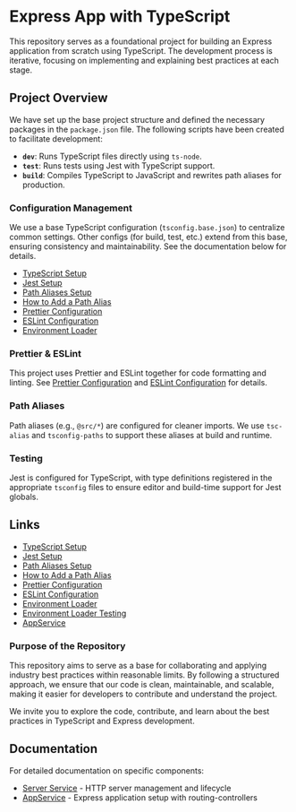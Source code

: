 # Express App with TypeScript

This repository serves as a foundational project for building an Express application from scratch using TypeScript. The development process is iterative, focusing on implementing and explaining best practices at each stage.

## Project Overview

We have set up the base project structure and defined the necessary packages in the `package.json` file. The following scripts have been created to facilitate development:

- **`dev`**: Runs TypeScript files directly using `ts-node`.
- **`test`**: Runs tests using Jest with TypeScript support.
- **`build`**: Compiles TypeScript to JavaScript and rewrites path aliases for production.

### Configuration Management

We use a base TypeScript configuration (`tsconfig.base.json`) to centralize common settings. Other configs (for build, test, etc.) extend from this base, ensuring consistency and maintainability. See the documentation below for details.

- [TypeScript Setup](docs/setup-typescript.md)
- [Jest Setup](docs/setup-jest.md)
- [Path Aliases Setup](docs/setup-path-aliases.md)
- [How to Add a Path Alias](docs/add-path-alias.md)
- [Prettier Configuration](docs/setup-prettier.md)
- [ESLint Configuration](docs/setup-eslint.md)
- [Environment Loader](docs/setup-env-loader.md)

### Prettier & ESLint

This project uses Prettier and ESLint together for code formatting and linting. See [Prettier Configuration](docs/setup-prettier.md) and [ESLint Configuration](docs/setup-eslint.md) for details.

### Path Aliases

Path aliases (e.g., `@src/*`) are configured for cleaner imports. We use `tsc-alias` and `tsconfig-paths` to support these aliases at build and runtime.

### Testing

Jest is configured for TypeScript, with type definitions registered in the appropriate `tsconfig` files to ensure editor and build-time support for Jest globals.

## Links

- [TypeScript Setup](docs/setup-typescript.md)
- [Jest Setup](docs/setup-jest.md)
- [Path Aliases Setup](docs/setup-path-aliases.md)
- [How to Add a Path Alias](docs/add-path-alias.md)
- [Prettier Configuration](docs/setup-prettier.md)
- [ESLint Configuration](docs/setup-eslint.md)
- [Environment Loader](docs/setup-env-loader.md)
- [Environment Loader Testing](docs/setup-env-loader-testing.md)
- [AppService](docs/app-service.md)

### Purpose of the Repository

This repository aims to serve as a base for collaborating and applying industry best practices within reasonable limits. By following a structured approach, we ensure that our code is clean, maintainable, and scalable, making it easier for developers to contribute and understand the project.

We invite you to explore the code, contribute, and learn about the best practices in TypeScript and Express development.

## Documentation

For detailed documentation on specific components:

- [Server Service](docs/server-service.md) - HTTP server management and lifecycle
- [AppService](docs/app-service.md) - Express application setup with routing-controllers
